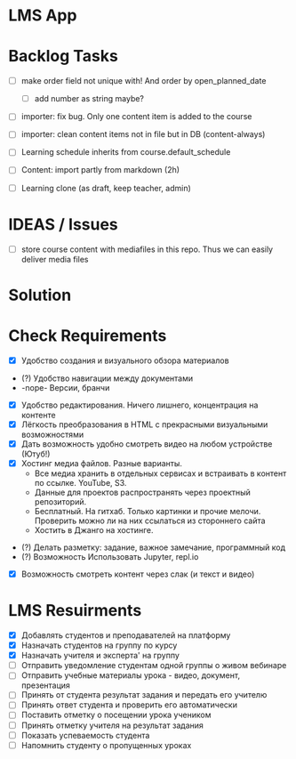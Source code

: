 # LMS App

# Backlog Tasks
- [ ] make order field not unique with! And order by open_planned_date
  - [ ] add number as string maybe?
- [ ] importer: fix bug. Only one content item is added to the course
- [ ] importer: clean content items not in file but in DB (content-always)
- [ ] Learning schedule inherits from course.default_schedule 
- [ ] Content: import partly from markdown (2h)
- [ ] Learning clone (as draft, keep teacher, admin) 


# IDEAS / Issues
- [ ] store course content with mediafiles in this repo. Thus we can easily deliver media files

# Solution

# Check Requirements
- [x]  Удобство создания и визуального обзора материалов
- (?)  Удобство навигации между документами
- -nope-  Версии, бранчи
- [x]  Удобство редактирования. Ничего лишнего, концентрация на контенте
- [x]  Лёгкость преобразования в HTML с прекрасными визуальными возможностями
- [x]  Дать возможность удобно смотреть видео на любом устройстве (Ютуб!)
- [x]  Хостинг медиа файлов. Разные варианты. 
    - Все медиа хранить в отдельных сервисах и встраивать в контент по ссылке. YouTube, S3. 
    - Данные для проектов распространять через проектный репозиторий. 
    - Бесплатный. На гитхаб. Только картинки и прочие мелочи. Проверить можно ли на них ссылаться из стороннего сайта
    - Хостить в Джанго на хостинге.
- (?) Делать разметку: задание, важное замечание, программный код
- (?)  Возможность Использовать Jupyter, repl.io
- [x]  Возможность смотреть контент через слак (и текст и видео)

# LMS Resuirments

- [x]  Добавлять студентов и преподавателей на платформу
- [x]  Назначать студентов на группу по курсу
- [x]  Назначать учителя и эксперта' на группу
- [ ]  Отправить уведомление студентам одной группы о живом вебинаре
- [ ]  Отправить учебные материалы урока - видео, документ, презентация
- [ ]  Принять от студента результат задания и передать его учителю
- [ ]  Принять ответ студента и проверить его автоматически
- [ ]  Поставить отметку о посещении урока учеником
- [ ]  Принять отметку учителя на результат задания
- [ ]  Показать успеваемость студента
- [ ]  Напомнить студенту о пропущенных уроках
